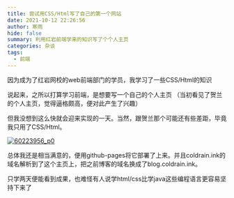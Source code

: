 ```yaml
---
title: 尝试用CSS/Html写了自己的第一个网站
date: 2021-10-12 22:26:56
author: 寒雨
hide: false
summary: 利用红岩前端学来的知识写了个个人主页
categories: 杂谈
tags:
  - 前端
---
```


因为成为了红岩网校的web前端部门的学员，我学习了一些CSS/Html的知识

说起来，之所以打算学习前端，是想要写一个自己的个人主页 （当初看见了贺兰的个人主页，觉得逼格颇高，便对此产生了兴趣）

但我没想到这么快就会迎来实现的一天。当然，跟贺兰那个可能还有些差距，毕竟我只用了CSS/Html。

[![60223956_p0](https://camo.githubusercontent.com/a4365e6360c95dc52de9c66391ce5d2b35adc31d4c334827e566ce416f0e6766/68747470733a2f2f67697465652e636f6d2f636f6c647261696e2d6d6f726f2f696d616765735f6265642f7261772f6d61737465722f696d616765732f706167652e706e67)](https://camo.githubusercontent.com/a4365e6360c95dc52de9c66391ce5d2b35adc31d4c334827e566ce416f0e6766/68747470733a2f2f67697465652e636f6d2f636f6c647261696e2d6d6f726f2f696d616765735f6265642f7261772f6d61737465722f696d616765732f706167652e706e67)

总体我还是相当满意的，便用github-pages将它部署了上来。并且coldrain.ink的域名解析到了这个主页上，把之前博客的域名换成了blog.coldrain.ink。

只学两天便能看到成果，也难怪有人说学html/css比学java这些编程语言更容易坚持下来了